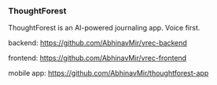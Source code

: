 ### ThoughtForest

ThoughtForest is an AI-powered journaling app. Voice first.

backend: https://github.com/AbhinavMir/vrec-backend

frontend: https://github.com/AbhinavMir/vrec-frontend

mobile app: https://github.com/AbhinavMir/thoughtforest-app

